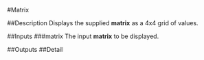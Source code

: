 #Matrix

##Description
Displays the supplied **matrix** as a 4x4 grid of values.

##Inputs
###matrix
The input **matrix** to be displayed.

##Outputs
##Detail

